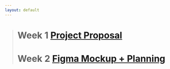 ```yaml
---
layout: default
---
```


> # Week 1 [Project Proposal](./another-page.html)
> # Week 2 [Figma Mockup + Planning](./week-2.html)


